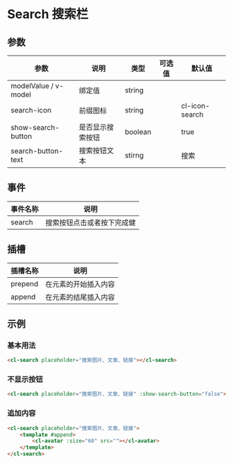 # Search 搜索栏

## 参数

| 参数                 | 说明             | 类型    | 可选值 | 默认值         |
| -------------------- | ---------------- | ------- | ------ | -------------- |
| modelValue / v-model | 绑定值           | string  |
| search-icon          | 前缀图标         | string  |        | cl-icon-search |
| show-search-button   | 是否显示搜索按钮 | boolean |        | true           |
| search-button-text   | 搜索按钮文本     | stirng  |        | 搜索           |

## 事件

| 事件名称 | 说明                       |
| -------- | -------------------------- |
| search   | 搜索按钮点击或者按下完成健 |

## 插槽

| 插槽名称 | 说明                 |
| -------- | -------------------- |
| prepend  | 在元素的开始插入内容 |
| append   | 在元素的结尾插入内容 |

## 示例

### 基本用法

```html
<cl-search placeholder="搜索图片、文章、链接"></cl-search>
```

### 不显示按钮

```html
<cl-search placeholder="搜索图片、文章、链接" :show-search-button="false"></cl-search>
```

### 追加内容

```html
<cl-search placeholder="搜索图片、文章、链接">
	<template #append>
		<cl-avatar :size="60" src=""></cl-avatar>
	</template>
</cl-search>
```
